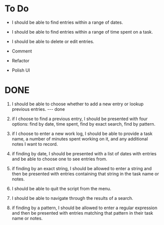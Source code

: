 
To Do
=====

* I should be able to find entries within a range of dates.

* I should be able to find entries within a range of time spent on a task.

* I should be able to delete or edit entries.

* Comment

* Refactor

* Polish UI


DONE
====

1. I should be able to choose whether to add a new entry or lookup 
previous entries. --- done 

2. if I choose to find a previous entry, I should be presented with four 
options: find by date, time spent, find by exact search, find by 
pattern.

3. if I choose to enter a new work log, I should be able to provide a 
task name, a number of minutes spent working on it, and any additional 
notes I want to record.

4. if finding by date, I should be presented with a list of dates with 
entries and be able to choose one to see entries from.

5. if finding by an exact string, I should be allowed to enter a string 
and then be presented with entries containing that string in the task 
name or notes.

6. I should be able to quit the script from the menu.

7. I should be able to navigate through the results of a search.

8. if finding by a pattern, I should be allowed to enter a regular 
expression and then be presented with entries matching that pattern in 
their task name or notes.

